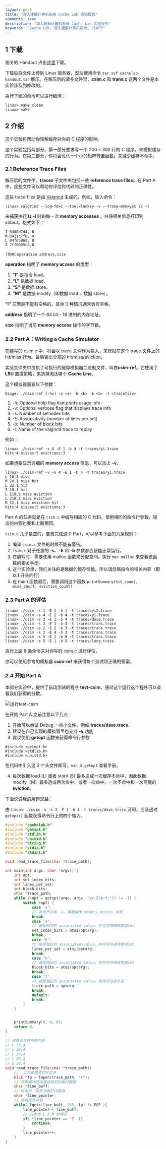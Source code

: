```yaml
---
layout: post
title: "深入理解计算机系统 Cache Lab 实验报告"
comments: true
description: "深入理解计算机系统 Cache Lab 实验报告"
keywords: "Cache Lab, 深入理解计算机系统, CSAPP"
---
```


## 1 下载

相关的 Handout 点击[这里](http://csapp.cs.cmu.edu/3e/labs.html)下载。

下载后将文件上传到 Linux 服务器，然后使用命令 `tar xvf cachelab-handout.tar` 解压。在解压后的诸多文件里，**csim.c** 和 **trans.c** 这两个文件是本实验涉及到修改的。

执行下面的命令可以进行编译：

```
linux> make clean
linux> make
```

## 2 介绍

这个实验将帮助你理解缓存对你的 C 程序的影响。

这个实验包括两部分。第一部分要求写一个 200 ~ 300 行的 C 程序，来模拟缓存的行为。在第二部分，你将会优化一个小的矩阵转置函数，来减少缓存不命中。

### 2.1 Reference Trace Files

解压后的文件中，**traces** 子文件夹包括一些 **reference trace files**。在 Part A 中，这些文件可以帮助你评估你代码的正确性。

这些 trace files 是由 [Valgrind](https://zh.wikipedia.org/wiki/Valgrind) 生成的。例如，输入命令：

```
linux> valgrind --log-fd=1 --tool=lackey -v --trace-mem=yes ls -l
```

来捕获执行 **ls -l** 时的每一次 **memory accesses** 。并将相关信息打印到 stdout。格式如下：

```
I 0400d7d4, 8
M 0421c7f0, 4
L 04f6b868, 8
S 7ff0005c8,8
```

```
[空格]operation address,size
```

**operation** 指明了 **memory access** 的类型：

1. **“I”** 是指令 load。
2.  **“L”** 是数据 load。
3.  **“S”** 是数据 store。
4.  **“M”** 是数据 modify（即数据 load + 数据 store）。

**“I”** 前面是不能有空格的。其余 3 种情况通常会有空格。

**address** 指明了一个 64 bit - 16 进制的内存地址。

**size** 指明了当前 **memory access** 操作的字节数。

### 2.2 Part A：Writing a Cache Simulator

在编写的 csim.c 中，将会以 trace 文件作为输入，来模拟在这个 trace 文件上的 hit/miss 行为。最后输出全部的 hit/miss/eviction。

实验文件夹中提供了可执行的缓存模拟器二进制文件，叫做**csim-ref**。它使用了 **LRU** 置换策略，来选择淘汰哪个 **Cache Line**。

这个模拟器需要以下参数：

```
Usage: ./csim-ref [-hv] -s <s> -E <E> -b <b> -t <tracefile>
```

1. -h: Optional help flag that prints usage info
2. -v: Optional verbose flag that displays trace info
3. -s: Number of set index bits
4. -E: Associativity (number of lines per set)
5. -b: Number of block bits
6. -t: Name of the valgrind trace to replay

例如：

```
linux> ./csim-ref -s 4 -E 1 -b 4 -t traces/yi.trace
hits:4 misses:5 evictions:3
```

如果想要显示详细的 **memory access** 信息，可以加上 **-v**。

```
linux> ./csim-ref -v -s 4 -E 1 -b 4 -t traces/yi.trace
L 10,1 miss
M 20,1 miss hit
L 22,1 hit
S 18,1 hit
L 110,1 miss eviction
L 210,1 miss eviction
M 12,1 miss eviction hit
hits:4 misses:5 evictions:3
```

Part A 的任务就是在 `csim.c` 中编写相应的 C 代码，使用相同的命令行参数，输出的内容也要和上面相同。

`csim.c` 几乎是空的，要想完成这个 Part，可以参考下面的几条规则：

1. 编译 `csim.c` 文件的时候不能有警告。
2. `csim.c` 对于任意的 **-s**、**-E** 和 **-b** 参数都应该能正常运行。
3. 在编写时，需要使用 malloc 函数来分配空间。执行 `man malloc` 来查看该函数的相关手册。
4. 这个实验里，我们关注的是数据的缓存性能。所以请忽略指令的相关内容（即以 **I** 开头的行）
5. 在 main 函数最后，需要调用这个函数 `printSummary(hit_count, miss_count, eviction_count)` 

### 2.3 Part A 的评估

```
linux> ./csim -s 1 -E 1 -b 1 -t traces/yi2.trace
linux> ./csim -s 4 -E 2 -b 4 -t traces/yi.trace
linux> ./csim -s 2 -E 1 -b 4 -t traces/dave.trace
linux> ./csim -s 2 -E 1 -b 3 -t traces/trans.trace
linux> ./csim -s 2 -E 2 -b 3 -t traces/trans.trace
linux> ./csim -s 2 -E 4 -b 3 -t traces/trans.trace
linux> ./csim -s 5 -E 1 -b 5 -t traces/trans.trace
linux> ./csim -s 5 -E 1 -b 5 -t traces/long.trace
```

执行上面 8 条命令来对你写的 csim.c 进行评估。

你可以使用参考的模拟器 **csim-ref** 来获得每个测试项正确的答案。

### 2.4 开始 Part A

本部分实验中，提供了自动测试的程序 **test-csim**，通过这个运行这个程序可以查看我们获得的分数。

![运行test-csim](http://ww1.sinaimg.cn/large/c9caade4ly1g0bl6or9lrj20gi05ywej.jpg)

在开始 Part A 之前注意以下几点：

1. 开始可以尝试 Debug 一些小文件，例如 **traces/dave.trace.**
2. 建议在自己实现的模拟器里也支持 **-v** 功能
3. 建议使用 **getopt** 函数来获得命令行参数

```
#include <getopt.h>
#include <stdlib.h>
#include <unistd.h>
```

在代码中引入这 3 个头文件即可，`man 3 getopt` 查看手册。

4. 每次数据 load (L) 或者 store (S) 最多造成一次缓存不命中，因此数据 modify（M）最多造成两次命中，或者一次命中、一次不命中和一次可能的 **eviction**。

下面说说我的解题思路：

由 `linux> ./csim -v -s 2 -E 1 -b 4 -t traces/dave.trace` 可知，应该通过 `getopt()` 函数获得命令行上的四个输入。

```c
#include "cachelab.h"
#include "getopt.h"
#include "stdlib.h"
#include "unistd.h"
#include "string.h"
#include "stdio.h"
#include "stdint.h"

void read_trace_file(char *trace_path);

int main(int argc, char *argv[]){
	int opt;
	int set_index_bits;
	int lines_per_set;
	int block_bits;
	char *trace_path;
	while ((opt = getopt(argc, argv, "vs:E:b:t:")) != -1) {
		switch (opt) {
			case 'v':
         	// 命令行中有 -v，需要输出 memory access 信息
			break;
			case 's':
            // 接受相应的 associated value，并将字符串转换成int
			set_index_bits = atoi(optarg);
			break;
			case 'E':
        	// 接受相应的 associated value，并将字符串转换成int
			lines_per_set = atoi(optarg);
			break;
			case 'b':
            // 接受相应的 associated value，并将字符串转换成int
			block_bits = atoi(optarg);
			break;
			case 't':
            // 接受相应的 associated value，保持字符串不变
			trace_path = optarg;
			break;
			default:
			break;
		}
	}


	printSummary(0, 0, 0);
	return 0;
}

// 读取该文件中的内容
// L 10,4
// S 18,4
// L 20,4
// S 28,4
// S 50,4
void read_trace_file(char *trace_path){
    //  以只读模式打开文件
	FILE *fp = fopen(trace_path, "r");
    // 开辟缓冲区存放读取到的每行数据
	char *line_buff;
    // 行指针，用来读取行内数据
	char *line_pointer;
    // 读取文件内容
	while( fgets(line_buff, 255, fp) != EOF ){
		line_pointer = line_buff;
        // 只考虑 L S M 的情况
		if( *line_pointer == 'I' ){
			continue;
		}
		line_pointer++;
	}
}

```



